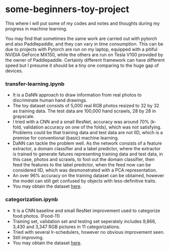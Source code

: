 # some-beginners-toy-project

This where I will put some of my codes and notes and thoughts during my progress in machine learning.

You may find that sometimes the same work are carried out with pytorch and also Paddlepaddle, and they can vary in time consumption. This can be due to projects with Pytorch are run on my laptop, equipped with a pitiful NVIDIA GeForce MX150, while the others are run on Tesla V100 provided by the owner of Paddlepaddle. Certainly different framework can have different speed but I presume it should be a tiny one comparing to the huge gap of devices.

### transfer-learning.ipynb

- It is a DaNN approach to draw information from real photos to discriminate human hand drawings.
- The toy dataset consists of 5,000 real RGB photos resized to 32 by 32 as training data. The test data are 100,000 hand scrawls, 28 by 28 in grayscale.
- I tried with a CNN and a small ResNet, accuracy was around 70% (k-fold, validation accuracy on one of the folds), which was not satisfying. Problems could be that training data and test data are not IID, which is a premise for conventional (basic) machine learning.
- DaNN can tackle the problem well. As the network consists of a feature extractor, a domain classifier and a label predictor, where the extractor is trained to generate fatures representing training data and test data, in this case, photos and scrawls, to fool out the domain classifier, then feed the features to the label predictor, when the feed now can be considered IID, which was desmonstrated with a PCA representation.
- An over 96% accuracy on the training dataset can be obtained, however the model can still get confused by objects with less-definitive traits.
- You may obtain the dataset [here](aistudio.baidu.com/aistudio/datasetdetail/75815).

### categorization.ipynb
- It is a CNN baseline and small ResNet improvement used to categorize food photos. (Food-11)
- Training set, validation set and testing set seperately includes 9,866, 3,430 and 3,347 RGB pictures in 11 categorizations.
- Tried with several lr-schedulers, however no obvious improvement seen.
- Still improving.
- You may obtain the dataset [here](aistudio.baidu.com/aistudio/datasetdetail/76103).
